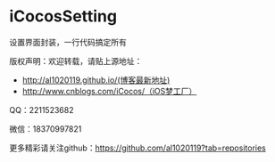 # iCocosSetting
设置界面封装，一行代码搞定所有




版权声明：欢迎转载，请贴上源地址：
* http://al1020119.github.io/(博客最新地址)
* http://www.cnblogs.com/iCocos/（iOS梦工厂）

QQ：2211523682

微信：18370997821

更多精彩请关注github：https://github.com/al1020119?tab=repositories
